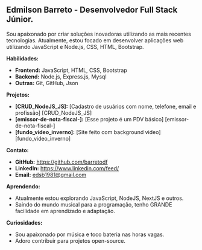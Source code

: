 ## ‍Edmilson Barreto - Desenvolvedor Full Stack Júnior.

Sou apaixonado por criar soluções inovadoras utilizando as mais recentes tecnologias. Atualmente, estou focado em desenvolver aplicações web utilizando JavaScript e Node.js, CSS, HTML, Bootstrap.

**Habilidades:**
* **Frontend:** JavaScript, HTML, CSS, Bootstrap
* **Backend:** Node.js, Express.js, Mysql
* **Outras:** Git, GitHub, Json

**Projetos:**

* **[CRUD_NodeJS_JS]:** [Cadastro de usuários com nome, telefone, email e profissão] [CRUD_NodeJS_JS]
* **[emissor-de-nota-fiscal-]:** [Esse projeto é um PDV básico] [emissor-de-nota-fiscal-]
* **[fundo_video_inverno]:** [Site feito com background video] [fundo_video_inverno]

**Contato:**
* **GitHub:** https://github.com/barretodf
* **LinkedIn:** https://www.linkedin.com/feed/
* **Email:** edsb1981@gmail.com

**Aprendendo:**
* Atualmente estou explorando JavaScript, NodeJS, NextJS e outros.
* Saindo do mundo musical para a programação, tenho GRANDE facilidade em aprendizado e adaptação.

**Curiosidades:**
* Sou apaixonado por música e toco bateria nas horas vagas.
* Adoro contribuir para projetos open-source.

